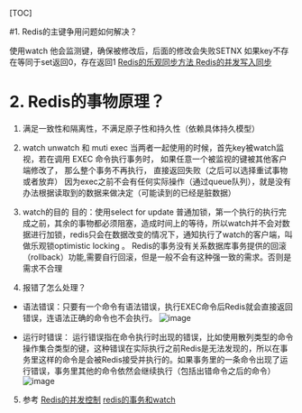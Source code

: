 [TOC]

#1. Redis的主键争用问题如何解决？

使用watch 他会监测键，确保被修改后，后面的修改会失败SETNX 如果key不存在等同于set返回0，存在返回1
[Redis的乐观同步方法 Redis的并发写入同步](https://blog.csdn.net/youxijishu/article/details/41956983)

# 2. Redis的事物原理？

1. 满足一致性和隔离性，不满足原子性和持久性（依赖具体持久模型）

2. watch unwatch 和 muti exec
当两者一起使用的时候，首先key被watch监视，若在调用 EXEC 命令执行事务时， 如果任意一个被监视的键被其他客户端修改了， 那么整个事务不再执行， 直接返回失败（之后可以选择重试事物或者放弃）
因为exec之前不会有任何实际操作（通过queue队列），就是没有办法根据读取到的数据来做决定（可能读到的已经是脏数据）

3. watch的目的
目的：使用select for update 普通加锁，第一个执行的执行完成之前，其余的事物都必须阻塞，造成时间上的等待，所以watch并不会对数据进行加锁，redis只会在数据改变的情况下，通知执行了watch的客户端，叫做乐观锁optimistic locking 。
Redis的事务没有关系数据库事务提供的回滚（rollback）功能,需要自行回滚，但是一般不会有这种强一致的需求。否则是需求不合理

4. 报错了怎么处理？
 - 语法错误：只要有一个命令有语法错误，执行EXEC命令后Redis就会直接返回错误，连语法正确的命令也不会执行。
![image](http://static.lovedata.net/jpg/2018/5/18/e58f5d71439a34699548842b85c9d413.jpg)
  
  - 运行时错误： 运行错误指在命令执行时出现的错误，比如使用散列类型的命令操作集合类型的键，这种错误在实际执行之前Redis是无法发现的，所以在事务里这样的命令是会被Redis接受并执行的。如果事务里的一条命令出现了运行错误，事务里其他的命令依然会继续执行（包括出错命令之后的命令）
![image](http://static.lovedata.net/jpg/2018/5/18/6971ad099e1afbb9f65823c9749bc90b.jpg)
5. 参考
[Redis的并发控制](https://juejin.im/entry/5964bcd851882568b20dbd73)
[redis的事务和watch](https://www.jianshu.com/p/361cb9cd13d5) 